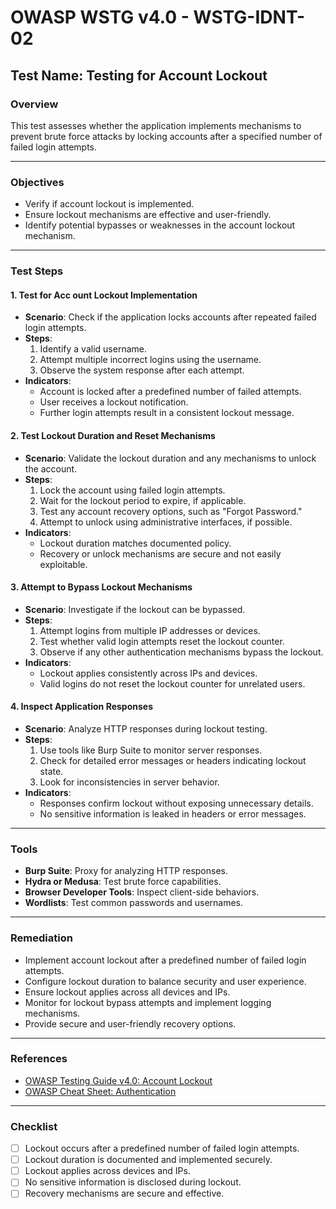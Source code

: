 # OWASP WSTG v4.0 - WSTG-IDNT-02

## Test Name: Testing for Account Lockout

### Overview
This test assesses whether the application implements mechanisms to prevent brute force attacks by locking accounts after a specified number of failed login attempts.

---

### Objectives
- Verify if account lockout is implemented.
- Ensure lockout mechanisms are effective and user-friendly.
- Identify potential bypasses or weaknesses in the account lockout mechanism.

---

### Test Steps

#### 1. **Test for Acc ount Lockout Implementation**
   - **Scenario**: Check if the application locks accounts after repeated failed login attempts.
   - **Steps**:
     1. Identify a valid username.
     2. Attempt multiple incorrect logins using the username.
     3. Observe the system response after each attempt.
   - **Indicators**:
     - Account is locked after a predefined number of failed attempts.
     - User receives a lockout notification.
     - Further login attempts result in a consistent lockout message.

#### 2. **Test Lockout Duration and Reset Mechanisms**
   - **Scenario**: Validate the lockout duration and any mechanisms to unlock the account.
   - **Steps**:
     1. Lock the account using failed login attempts.
     2. Wait for the lockout period to expire, if applicable.
     3. Test any account recovery options, such as "Forgot Password."
     4. Attempt to unlock using administrative interfaces, if possible.
   - **Indicators**:
     - Lockout duration matches documented policy.
     - Recovery or unlock mechanisms are secure and not easily exploitable.

#### 3. **Attempt to Bypass Lockout Mechanisms**
   - **Scenario**: Investigate if the lockout can be bypassed.
   - **Steps**:
     1. Attempt logins from multiple IP addresses or devices.
     2. Test whether valid login attempts reset the lockout counter.
     3. Observe if any other authentication mechanisms bypass the lockout.
   - **Indicators**:
     - Lockout applies consistently across IPs and devices.
     - Valid logins do not reset the lockout counter for unrelated users.

#### 4. **Inspect Application Responses**
   - **Scenario**: Analyze HTTP responses during lockout testing.
   - **Steps**:
     1. Use tools like Burp Suite to monitor server responses.
     2. Check for detailed error messages or headers indicating lockout state.
     3. Look for inconsistencies in server behavior.
   - **Indicators**:
     - Responses confirm lockout without exposing unnecessary details.
     - No sensitive information is leaked in headers or error messages.

---

### Tools
- **Burp Suite**: Proxy for analyzing HTTP responses.
- **Hydra or Medusa**: Test brute force capabilities.
- **Browser Developer Tools**: Inspect client-side behaviors.
- **Wordlists**: Test common passwords and usernames.

---

### Remediation
- Implement account lockout after a predefined number of failed login attempts.
- Configure lockout duration to balance security and user experience.
- Ensure lockout applies across all devices and IPs.
- Monitor for lockout bypass attempts and implement logging mechanisms.
- Provide secure and user-friendly recovery options.

---

### References
- [OWASP Testing Guide v4.0: Account Lockout](https://owasp.org/www-project-web-security-testing-guide/)
- [OWASP Cheat Sheet: Authentication](https://cheatsheetseries.owasp.org/cheatsheets/Authentication_Cheat_Sheet.html)

---

### Checklist
- [ ] Lockout occurs after a predefined number of failed login attempts.
- [ ] Lockout duration is documented and implemented securely.
- [ ] Lockout applies across devices and IPs.
- [ ] No sensitive information is disclosed during lockout.
- [ ] Recovery mechanisms are secure and effective.
